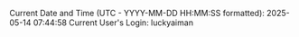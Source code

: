 Current Date and Time (UTC - YYYY-MM-DD HH:MM:SS formatted): 2025-05-14 07:44:58
Current User's Login: luckyaiman
